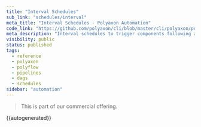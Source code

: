 ```yaml
---
title: "Interval Schedules"
sub_link: "schedules/interval"
meta_title: "Interval Schedules - Polyaxon Automation"
code_link: "https://github.com/polyaxon/cli/blob/master/cli/polyaxon/polyflow/schedule/interval.py"
meta_description: "Interval schedules to trigger components following a specific interval."
visibility: public
status: published
tags:
  - reference
  - polyaxon
  - polyflow
  - pipelines
  - dags
  - schedules
sidebar: "automation"
---
```


<blockquote class="commercial">This is part of our commercial offering.</blockquote>

{{autogenerated}}
